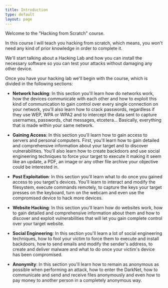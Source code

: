 ```yaml
---
title: Introduction
type: default
layout: page
---
```


Welcome to the "Hacking from Scratch" course.

In this course I will teach you hacking from scratch, which means, you won't
need any kind of prior knowledge in order to complete it.

We'll start talking about a Hacking Lab and how you can install the necessary
software so you can test your attacks without damaging any other device.

Once you have your hacking lab we'll begin with the course, which is divided in
the following sections:

* **Network hacking**: In this section you'll learn how do networks work, how
  the devices communicate with each other and how to exploit this kind of
communication to gain control over every single connection on your network,
you'll also learn how to crack passwords, regardless if they use WEP, WPA or
WPA2 and to intercept the data sent to capture usernames, passwords, chat
messages, etcetera... Basically, everything that is made within your same
network.

* **Gaining Access**: In this section you'll learn how to gain access to servers
  and personal computers. First, you'll learn how to gain detailed and
comprehensive information about your target and to discover vulnerabilities.
You'll also learn how to create backdoors and use social engineering techniques
to force your target to execute it making it seem like an update, a PDF, an
image or any other file archive your objective could be interested in.

* **Post Exploitation**: In this section you'll learn what to do once you gained
  access to you target's devices. You'll learn to interact and modify the
filesystem, execute commands remotely, to capture the keys your target presses
on the keyboard, turn on the webcam and even use the compromised device to hack
more devices.

* **Website Hacking**: In this section you'll learn how do websites work, how to
  gain detailed and comprehensive information about them and how to discover and
exploit vulnerabilities that will let you gain complete control over your target
website.

* **Social Engineering**: In this section you'll learn a lot of social
  engineering techniques, how to fool your victim to force them to execute and
install backdoors, how to send emails and modify the sender's address, to create
and deliver malware and what to do once your victim's device has been
compromised.

* **Anonymity**: In this section you'll learn how to remain as anonymous as
  possible when performing an attack, how to enter the DarkNet, how to
communicate and send and receive files anonymously and even how to pay money to
another person in a completely anonymous way.
